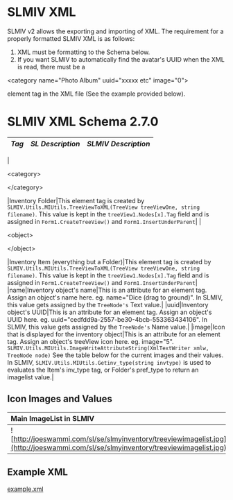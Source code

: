 # SLMIV XML #
SLMIV v2 allows the exporting and importing of XML.  The requirement for a properly formatted SLMIV XML is as follows:
  1. XML must be formatting to the Schema below.
  1. If you want SLMIV to automatically find the avatar's UUID when the XML is read, there must be a 

&lt;category name="Photo Album" uuid="xxxxx etc" image="0"&gt;

 element tag in the XML file (See the example provided below).

# SLMIV XML Schema 2.7.0 #
|_Tag_|_SL Description_|_SLMIV Description_|
|:----|:---------------|:------------------|
|

&lt;category&gt;



&lt;/category&gt;

|Inventory Folder|This element tag is created by `SLMIV.Utils.MIUtils.TreeViewToXML(TreeView treeViewOne, string filename)`. This value is kept in the `treeView1.Nodes[x].Tag` field and is assigned in `Form1.CreateTreeView()` and `Form1.InsertUnderParent`|
|

&lt;object&gt;



&lt;/object&gt;

|Inventory Item (everything but a Folder)|This element tag is created by `SLMIV.Utils.MIUtils.TreeViewToXML(TreeView treeViewOne, string filename)`. This value is kept in the `treeView1.Nodes[x].Tag` field and is assigned in `Form1.CreateTreeView()` and `Form1.InsertUnderParent`|
|name|Inventory object's name|This is an attribute for an element tag.  Assign an object's name here. eg. name="Dice (drag to ground)".  In SLMIV, this value gets assigned by the `TreeNode's` Text value.|
|uuid|Inventory object's UUID|This is an attribute for an element tag.  Assign an object's UUID here. eg. uuid="cedfdd9a-2557-be30-4bcb-553363434106". In SLMIV, this value gets assigned by the `TreeNode's` Name value.|
|image|Icon that is displayed for the inventory object|This is an attribute for an element tag.  Assign an object's treeView icon here. eg. image="5". `SLMIV.Utils.MIUtils.ImageWriteAttributeString(XmlTextWriter xmlw, TreeNode node)` See the table below for the current images and their values.  In SLMIV, `SLMIV.Utils.MIUtils.Getinv_type(string invtype)` is used to evaluates the Item's inv\_type tag, or Folder's pref\_type to return an imagelist value.|

## Icon Images and Values ##
|Main ImageList in SLMIV|`SLMIV.Utils.MIUtils.Getinv_type(string invtype)`|
|:----------------------|:------------------------------------------------|
|![http://joeswammi.com/sl/se/slmyinventory/treeviewimagelist.jpg](http://joeswammi.com/sl/se/slmyinventory/treeviewimagelist.jpg)|![http://joeswammi.com/sl/se/slmyinventory/treeviewimagelistcase.jpg](http://joeswammi.com/sl/se/slmyinventory/treeviewimagelistcase.jpg)|

## Example XML ##
[example.xml](http://slmiv.googlecode.com/svn/trunk/SLMIV/bin/Debug/xml/example.xml)
